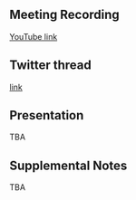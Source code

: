 ## Meeting Recording

[YouTube link](https://www.youtube.com/watch?v=3U1Ns8LIMDQ)

## Twitter thread

[link](https://twitter.com/Orthogonal_Lab/status/1517944139622633474)

## Presentation

TBA

## Supplemental Notes

TBA
